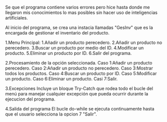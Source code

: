 Se que el programa contiene varios errores pero hice hasta donde me llegaron mis conocimientos lo mas posibles sin hacer uso de inteligencias artificiales.


Al inicio del programa, se crea una instacia llamadas "GesInv" que es la encargada de gestionar el inventario del producto. 

1.Menu Principal:
  1.Añadir un producto perecedero.
  2.Añadir un producto no perecedero.
  3.Buscar un producto por medio del ID.
  4.Modificar un producto.
  5.Eliminar un producto por ID.
  6.Salir del programa.


2.Procesamiento de la opción seleccionada.
  Caso 1:Añadir un producto perecedero.
  Caso 2:Añadir un producto no perecedero.
  Caso 3:Mostrar todos los productos.
  Caso 4:Buscar un producto por ID.
  Caso 5:Modificar un producto.
  Caso 6:Eliminar un producto.
  Casi 7:Salir.

  
3.Excepciones
  Incluye un bloque Try-Catch que rodea todo el bucle del menú para manejar cualquier excepción que pueda ocurrir durante la ejecucion del programa.

4.Salida del programa
  El bucle do-while se ejecuta continuamente hasta que el usuario selecciona la opcion 7 "Salir".


